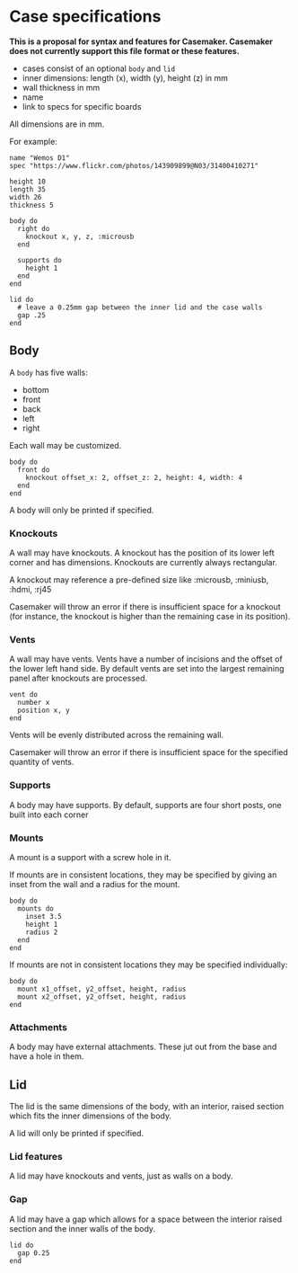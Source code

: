 # Case specifications

**This is a proposal for syntax and features for Casemaker. Casemaker does not currently support this file format or these features.**

- cases consist of an optional `body` and `lid`
- inner dimensions: length (x), width (y), height (z) in mm
- wall thickness in mm
- name
- link to specs for specific boards

All dimensions are in mm.

For example:
```
name "Wemos D1"
spec "https://www.flickr.com/photos/143909899@N03/31400410271"

height 10
length 35
width 26
thickness 5

body do
  right do
    knockout x, y, z, :microusb
  end

  supports do
    height 1
  end
end

lid do
  # leave a 0.25mm gap between the inner lid and the case walls
  gap .25
end
```

## Body

A `body` has five walls:
- bottom
- front
- back
- left
- right

Each wall may be customized.
```
body do
  front do
    knockout offset_x: 2, offset_z: 2, height: 4, width: 4
  end
end
```

A body will only be printed if specified.

### Knockouts

A wall may have knockouts. A knockout has the position of its lower left corner and has dimensions. Knockouts are currently always rectangular.

A knockout may reference a pre-defined size like :microusb, :miniusb, :hdmi, :rj45

Casemaker will throw an error if there is insufficient space for a knockout (for instance, the knockout is higher than the remaining case in its position).

### Vents

A wall may have vents. Vents have a number of incisions and the offset of the lower left hand side. By default vents are set into the largest remaining panel after knockouts are processed.

```
vent do
  number x
  position x, y
end
```

Vents will be evenly distributed across the remaining wall.

Casemaker will throw an error if there is insufficient space for the specified quantity of vents.

### Supports

A body may have supports. By default, supports are four short posts, one built into each corner

### Mounts

A mount is a support with a screw hole in it.

If mounts are in consistent locations, they may be specified by giving an inset from the wall and a radius for the mount.

```
body do
  mounts do
    inset 3.5
    height 1
    radius 2
  end
end
```

If mounts are not in consistent locations they may be specified individually:

```
body do
  mount x1_offset, y2_offset, height, radius 
  mount x2_offset, y2_offset, height, radius 
end
```

### Attachments

A body may have external attachments. These jut out from the base and have a hole in them.

## Lid

The lid is the same dimensions of the body, with an interior, raised section which fits the inner dimensions of the body.

A lid will only be printed if specified.

### Lid features

A lid may have knockouts and vents, just as walls on a body.

### Gap

A lid may have a gap which allows for a space between the interior raised section and the inner walls of the body.

```
lid do
  gap 0.25
end
```
